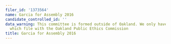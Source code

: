 ```yaml
---
filer_id: '1373564'
name: Garcia for Assembly 2016
candidate_controlled_id: ''
data_warning: This committee is formed outside of Oakland. We only have data on committees
  which file with the Oakland Public Ethics Commission
title: Garcia for Assembly 2016
---
```

